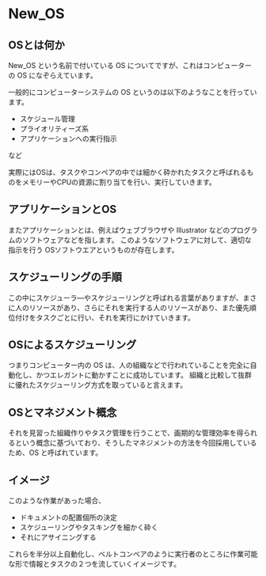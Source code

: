 New_OS
======

OSとは何か
----------
New_OS という名前で付いている OS についてですが、これはコンピューターの OS になぞらえています。

一般的にコンピューターシステムの OS というのは以下のようなことを行っています。

- スケジュール管理
- プライオリティーズ系
- アプリケーションへの実行指示

など

実際にはOSは、タスクやコンペアの中では細かく砕かれたタスクと呼ばれるものをメモリーやCPUの資源に割り当てを行い、実行していきます。

アプリケーションとOS
------------------------
またアプリケーションとは、例えばウェブブラウザや Illustrator などのプログラムのソフトウェアなどを指します。
このようなソフトウェアに対して、適切な指示を行う OSソフトウエアというものが存在します。

スケジューリングの手順
----------------------
この中にスケジューラ―やスケジューリングと呼ばれる言葉がありますが、まさに人のリソースがあり、さらにそれを実行する人のリソースがあり、また優先順位付けをタスクごとに行い、それを実行にかけていきます。

OSによるスケジューリング
------------------------
つまりコンピューター内の OS は、人の組織などで行われていることを完全に自動化し、かつエレガントに動かすことに成功しています。
組織と比較して抜群に優れたスケジューリング方式を取っていると言えます。

OSとマネジメント概念
--------------------
それを見習った組織作りやタスク管理を行うことで、画期的な管理効率を得られるという概念に基づいており、そうしたマネジメントの方法を今回採用しているため、OS と呼ばれています。

イメージ
--------
このような作業があった場合、
- ドキュメントの配置個所の決定
- スケジューリングやタスキングを細かく砕く
- それにアサイニングする

これらを半分以上自動化し、ベルトコンベアのように実行者のところに作業可能な形で情報とタスクの２つを流していくイメージです。 
